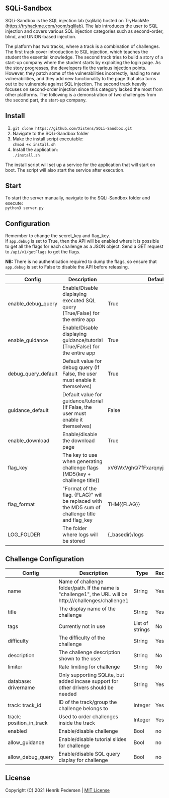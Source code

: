 ## SQLi-Sandbox
SQLi-Sandbox is the SQL injection lab (sqlilab) hosted on TryHackMe (https://tryhackme.com/room/sqlilab). The lab introduces the user to SQL injection and covers various SQL injection categories such as second-order, blind, and UNION-based injection.  

The platform has two tracks, where a track is a combination of challenges. The first track cover introduction to SQL injection, which teaches the student the essential knowledge. The second track tries to build a story of a start-up company where the student starts by exploiting the login page. As the story progresses, the developers fix the various injection points. However, they patch some of the vulnerabilities incorrectly, leading to new vulnerabilities, and they add new functionality to the page that also turns out to be vulnerable against SQL injection. The second track heavily focuses on second-order injection since this category lacked the most from other platforms. The following is a demonstration of two challenges from the second part, the start-up company.  

## Install
1. `git clone https://github.com/Xistens/SQLi-Sandbox.git`
2. Navigate to the SQLi-Sandbox folder
3. Make the install script executable:  
`chmod +x install.sh`
4. Install the application:  
`./install.sh`

The install script will set up a service for the application that will start on boot. The script will also start the service after execution.

## Start
To start the server manually, navigate to the SQLi-Sandbox folder and execute:  
`python3 server.py`

## Configuration
Remember to change the secret_key and flag_key.  
If `app.debug` is set to True, then the API will be enabled where it is possible to get all the flags for each challenge as a JSON object. Send a GET request to `/api/v1/getFlags` to  get the flags.  

**NB:** There is no authentication required to dump the flags, so ensure that `app.debug` is set to False to disable the API before releasing.

| Config | Description |Default
|--------|-------------|-------|
|enable_debug_query| Enable/Disable displaying executed SQL query (True/False) for the entire app | True|
|enable_guidance| Enable/Disable displaying guidance/tutorial (True/False) for the entire app | True|
|debug_query_default| Default value for debug query (If False, the user must enable it themselves)| True|
|guidance_default| Default value for guidance/tutorial (If False, the user must enable it themselves)|False|
|enable_download|Enable/disable the download page| True|
|flag_key|The key to use when generating challenge flags (MD5(key + challenge title))|xV6WxVghQ7fFxarqnyj5EYwPmrGZgt4Q|
|flag_format|"Format of the flag. {FLAG}" will be replaced with the MD5 sum of challenge title and flag_key|THM{{FLAG}}|
|LOG_FOLDER| The folder where logs will be stored|{_basedir}/logs|


## Challenge Configuration

| Config | Description | Type  | Required | Default
|--------|-------------|-------|----------|--------
| name | Name of challenge folder/path. If the name is "challenge1", the URL will be http://<IP>/challenges/challenge1 | String |Yes| |
|title| The display name of the challenge |String |Yes| |
|tags| Currently not in use | List of strings | No| |
|difficulty| The difficulty of the challenge |String| Yes | |
| description | The challenge description shown to the user | String | No | |
|limiter| Rate limiting for challenge | String | No | Disabled |
|database: drivername| Only supporting SQLite, but added incase support for other drivers should be needed | String | Yes| |
|track: track_id| ID of the track/group the challenge belongs to |Integer|Yes| |
|track: position_in_track| Used to order challenges inside the track|Integer|Yes| |
|enabled|Enable/disable challenge |Bool| no| Enabled|
|allow_guidance| Enable/disable tutorial slides for challenge |Bool| no| Enabled |
|allow_debug_query| Enable/disable SQL query display for challenge |Bool| no| Enabled |

## License

Copyright (C) 2021 Henrik Pedersen | [MIT License](https://opensource.org/licenses/MIT)
